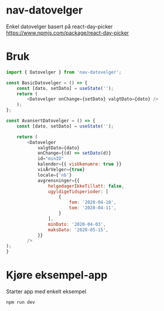 # nav-datovelger

Enkel datovelger basert på react-day-picker
https://www.npmjs.com/package/react-day-picker

# Bruk

```javascript
import { Datovelger } from 'nav-datovelger';

const BasicDatovelger = () => {
    const [dato, setDato] = useState('');
    return (
        <Datovelger onChange={setDato} valgtDato={dato} />
    );
};

const AvansertDatovelger = () => {
    const [dato, setDato] = useState('');

    return (
        <Datovelger
            valgtDato={dato}
            onChange={(d) => setDato(d)}
            id="minID"
            kalender={{ visUkenumre: true }}
            visÅrVelger={true}
            locale={'nb'}
            avgrensninger={{
                helgedagerIkkeTillatt: false,
                ugyldigeTidsperioder: [
                    {
                        fom: '2020-04-10',
                        tom: '2020-04-11',
                    }
                ],
                minDato: '2020-04-03',
                maksDato: '2020-05-15',
            }}
        />
);
}
```

# Kjøre eksempel-app

Starter app med enkelt eksempel

```
npm run dev
```

